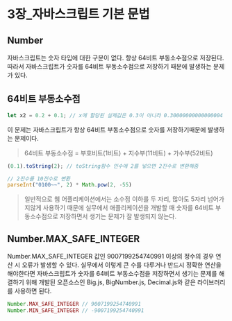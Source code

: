 # 3장_자바스크립트 기본 문법

## Number

자바스크립트는 숫자 타입에 대한 구분이 없다.
항상 64비트 부동소수점으로 저장된다.
따라서 자바스크립트가 숫자를 64비트 부동소수점으로 저장하기 때문에 발생하는 문제가 있다.

## 64비트 부동소수점

```javascript
let x2 = 0.2 + 0.1; // x에 할당된 실제값은 0.3이 아니라 0.30000000000000004 가 됨
```

이 문제는 자바스크립트가 항상 64비트 부동소수점으로 숫자를 저장하기때문에 발생하는 문제이다.
> 64비트 부동소수점 = 부호비트(1비트) + 지수부(11비트) + 가수부(52비트) 

```javascript
(0.1).toString(2); // toString함수 인수에 2를 넣으면 2진수로 변환해줌

// 2진수를 10진수로 변환
parseInt("0100~~", 2) * Math.pow(2, -55)
```

> 일반적으로 웹 어플리케이션에서는 소수점 이하를 두 자리, 많아도 5자리 넘어가지않게 사용하기 때문에
> 실무에서 애플리케이션을 개발할 때 숫자를 64비트 부동소수점으로 저장하면서 생기는 문제가 잘 발생되지 않는다.

## Number.MAX_SAFE_INTEGER

Number.MAX_SAFE_INTEGER 값인 9007199254740991 이상의 정수의 경우 연산 시 오류가 발생할 수 있다.
실무에서 이렇게 큰 수를 다루거나 반드시 정확한 연산을 해야한다면 자바스크립트가 숫자를 64비트 부동소수점을 저장하면서 
생기는 문제를 해결하기 위해 개발된 오픈소스인 Big.js, BigNumber.js, Decimal.js와 같은 라이브러리를 사용하면 된다.

```javascript
Number.MAX_SAFE_INTEGER // 9007199254740991
Number.MIN_SAFE_INTEGER // -9007199254740991
```
